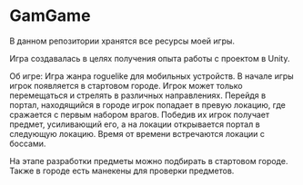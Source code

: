 # GamGame

В данном репозитории хранятся все ресурсы моей игры.


Игра создавалась в целях получения опыта работы с проектом в Unity.

Об игре:
Игра жанра roguelike для мобильных устройств. В начале игры игрок появляется в стартовом городе. Игрок может только перемещаться и стрелять в различных направлениях. Перейдя в портал, находящийся в городе игрок попадает в превую локацию, где сражается с первым набором врагов. Победив их игрок получает предмет, усиливающий его, а на локации открывается портал в следующую локацию. Время от времени встречаются локации с боссами. 

На этапе разработки предметы можно подбирать в стартовом городе. Также в городе есть манекены для проверки предметов.
